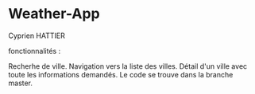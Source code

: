 # Weather-App
Cyprien HATTIER


fonctionnalités :

Recherhe de ville. 
Navigation vers la liste des villes.
Détail d'un ville avec toute les informations demandés.
Le code se trouve dans la branche master.
